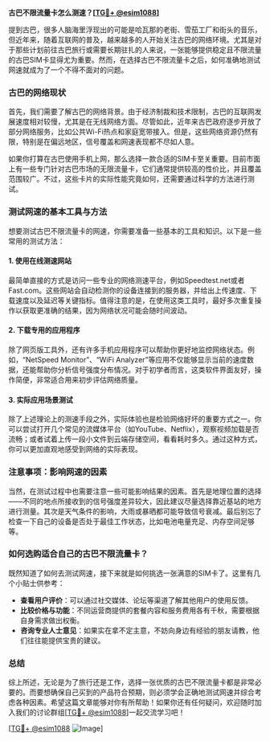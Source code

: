 **古巴不限流量卡怎么测速？[[TG💪+ @esim1088](https://t.me/s/esim1088)]**

提到古巴，很多人脑海里浮现出的可能是哈瓦那的老街、雪茄工厂和街头的音乐，但近年来，随着互联网的普及，越来越多的人开始关注古巴的网络环境。尤其是对于那些计划前往古巴旅行或需要长期驻扎的人来说，一张能够提供稳定且不限流量的古巴SIM卡显得尤为重要。然而，在选择古巴不限流量卡之后，如何准确地测试网速就成为了一个不得不面对的问题。

### 古巴的网络现状

首先，我们需要了解古巴的网络背景。由于经济制裁和技术限制，古巴的互联网发展速度相对较慢，尤其是在无线网络方面。尽管如此，近年来古巴政府逐步开放了部分网络服务，比如公共Wi-Fi热点和家庭宽带接入。但是，这些网络资源仍然有限，特别是在偏远地区，信号覆盖和网速表现都不尽如人意。

如果你打算在古巴使用手机上网，那么选择一款合适的SIM卡至关重要。目前市面上有一些专门针对古巴市场的无限流量卡，它们通常提供较高的性价比，并且覆盖范围较广。不过，这些卡片的实际性能究竟如何，还需要通过科学的方法进行测试。

### 测试网速的基本工具与方法

想要测试古巴不限流量卡的网速，你需要准备一些基本的工具和知识。以下是一些常用的测试方法：

#### 1. 使用在线测速网站
最简单直接的方式是访问一些专业的网络测速平台，例如Speedtest.net或者Fast.com。这些网站会自动检测你的设备连接到的服务器，并给出上传速度、下载速度以及延迟等关键指标。值得注意的是，在使用这类工具时，最好多次重复操作以获取更准确的结果，因为网络状况可能会随时间波动。

#### 2. 下载专用的应用程序
除了网页版工具外，还有许多手机应用程序可以帮助你更好地监控网络状态。例如，“NetSpeed Monitor”、“WiFi Analyzer”等应用不仅能够显示当前的速度数据，还能帮助你分析信号强度分布情况。对于初学者而言，这类软件界面友好，操作简便，非常适合用来初步评估网络质量。

#### 3. 实际应用场景测试
除了上述理论上的测速手段之外，实际体验也是检验网络好坏的重要方式之一。你可以尝试打开几个常见的流媒体平台（如YouTube、Netflix），观察视频加载是否流畅；或者试着上传一段小文件到云端存储空间，看看耗时多久。通过这种方式，你可以更加直观地感受到网络的实际表现。

### 注意事项：影响网速的因素

当然，在测试过程中也需要注意一些可能影响结果的因素。首先是地理位置的选择——不同的地点所接收到的信号强度差异较大，因此建议尽量选择靠近基站的地方进行测量。其次是天气条件的影响，大雨或暴晒都可能导致信号衰减。最后别忘了检查一下自己的设备是否处于最佳工作状态，比如电池电量充足、内存空间足够等。

### 如何选购适合自己的古巴不限流量卡？

既然知道了如何去测试网速，接下来就是如何挑选一张满意的SIM卡了。这里有几个小贴士供参考：

- **查看用户评价**：可以通过社交媒体、论坛等渠道了解其他用户的使用反馈。
- **比较价格与功能**：不同运营商提供的套餐内容和服务费用各有千秋，需要根据自身需求做出权衡。
- **咨询专业人士意见**：如果实在拿不定主意，不妨向身边有经验的朋友请教，他们往往能提供宝贵的建议。

### 总结

综上所述，无论是为了旅行还是工作，选择一张优质的古巴不限流量卡都是非常必要的。而要想确保自己买到的产品符合预期，则必须学会正确地测试网速并综合考虑各种因素。希望这篇文章能够对你有所帮助！如果你还有任何疑问，欢迎随时加入我们的讨论群组[[TG💪+ @esim1088](https://t.me/s/esim1088)]一起交流学习吧！

[[TG💪+ @esim1088](https://t.me/s/esim1088) ![Image](https://i.postimg.cc/4NQfJmqS/Snipaste-2025-05-13-00-14-12.png)]